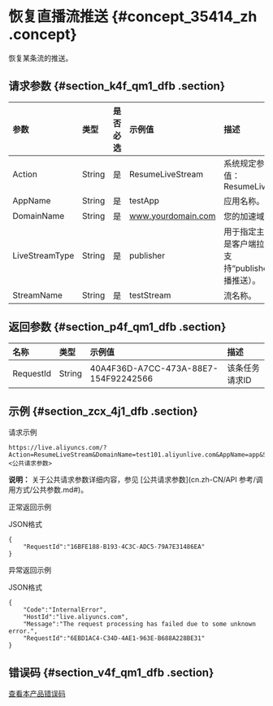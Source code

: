 # 恢复直播流推送 {#concept_35414_zh .concept}

恢复某条流的推送。

## 请求参数 {#section_k4f_qm1_dfb .section}

|参数|类型|是否必选|示例值|描述|
|:-|:-|:---|:--|:-|
|Action|String|是|ResumeLiveStream|系统规定参数。取值：ResumeLiveStream|
|AppName|String|是|testApp|应用名称。|
|DomainName|String|是|www.yourdomain.com|您的加速域名。|
|LiveStreamType|String|是|publisher|用于指定主播推流还是客户端拉流，目前支持“publisher”（主播推送）。|
|StreamName|String|是|testStream|流名称。|

## 返回参数 {#section_p4f_qm1_dfb .section}

|名称|类型|示例值|描述|
|:-|:-|:--|:-|
|RequestId|String|40A4F36D-A7CC-473A-88E7-154F92242566|该条任务请求ID|

## 示例 {#section_zcx_4j1_dfb .section}

请求示例

```
https://live.aliyuncs.com/?Action=ResumeLiveStream&DomainName=test101.aliyunlive.com&AppName=app&StreamName=stream1&<公共请求参数> 
```

**说明：** 关于公共请求参数详细内容，参见 [公共请求参数](cn.zh-CN/API 参考/调用方式/公共参数.md#)。

正常返回示例

JSON格式

```
{
    "RequestId":"16BFE188-B193-4C3C-ADC5-79A7E31486EA"
}
```

异常返回示例

JSON格式

```
{
    "Code":"InternalError",
    "HostId":"live.aliyuncs.com",
    "Message":"The request processing has failed due to some unknown error.",
    "RequestId":"6EBD1AC4-C34D-4AE1-963E-B688A228BE31"
}
```

## 错误码 {#section_v4f_qm1_dfb .section}

[查看本产品错误码](https://error-center.aliyun.com/status/product/live)

